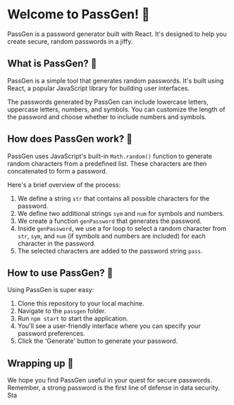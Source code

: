 # Welcome to PassGen! 🎉

PassGen is a password generator built with React. It's designed to help you create secure, random passwords in a jiffy.

## What is PassGen? 🧐

PassGen is a simple  tool that generates random passwords. It's built using React, a popular JavaScript library for building user interfaces.

The passwords generated by PassGen can include lowercase letters, uppercase letters, numbers, and symbols. You can customize the length of the password and choose whether to include numbers and symbols.

## How does PassGen work? 🤔

PassGen uses JavaScript's built-in `Math.random()` function to generate random characters from a predefined list. These characters are then concatenated to form a password.

Here's a brief overview of the process:

1. We define a string `str` that contains all possible characters for the password.
2. We define two additional strings `sym` and `num` for symbols and numbers.
3. We create a function `genPassword` that generates the password.
4. Inside `genPassword`, we use a for loop to select a random character from `str`, `sym`, and `num` (if symbols and numbers are included) for each character in the password.
5. The selected characters are added to the password string `pass`.

## How to use PassGen? 🚀

Using PassGen is super easy:

1. Clone this repository to your local machine.
2. Navigate to the `passgen` folder.
3. Run `npm start` to start the application.
4. You'll see a user-friendly interface where you can specify your password preferences.
5. Click the 'Generate' button to generate your password.

## Wrapping up 🎁

We hope you find PassGen useful in your quest for secure passwords. Remember, a strong password is the first line of defense in data security. Sta
